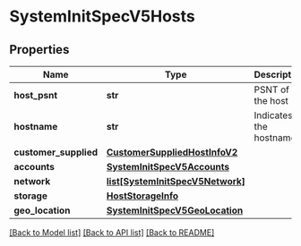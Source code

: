 # SystemInitSpecV5Hosts

## Properties
Name | Type | Description | Notes
------------ | ------------- | ------------- | -------------
**host_psnt** | **str** | PSNT of the host | [optional] 
**hostname** | **str** | Indicates the hostname | [optional] 
**customer_supplied** | [**CustomerSuppliedHostInfoV2**](CustomerSuppliedHostInfoV2.md) |  | [optional] 
**accounts** | [**SystemInitSpecV5Accounts**](SystemInitSpecV5Accounts.md) |  | [optional] 
**network** | [**list[SystemInitSpecV5Network]**](SystemInitSpecV5Network.md) |  | [optional] 
**storage** | [**HostStorageInfo**](HostStorageInfo.md) |  | [optional] 
**geo_location** | [**SystemInitSpecV5GeoLocation**](SystemInitSpecV5GeoLocation.md) |  | [optional] 

[[Back to Model list]](../README.md#documentation-for-models) [[Back to API list]](../README.md#documentation-for-api-endpoints) [[Back to README]](../README.md)

